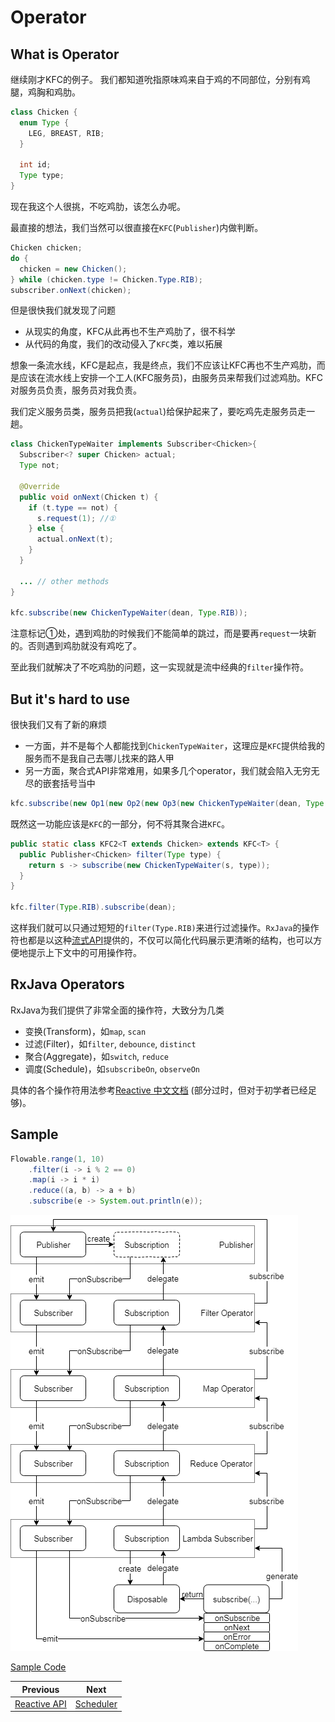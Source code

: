 # Operator

## What is Operator

继续刚才KFC的例子。
我们都知道吮指原味鸡来自于鸡的不同部位，分别有鸡腿，鸡胸和鸡肋。

```java
class Chicken {
  enum Type {
    LEG, BREAST, RIB;
  }

  int id;
  Type type;
}
```

现在我这个人很挑，不吃鸡肋，该怎么办呢。

最直接的想法，我们当然可以很直接在`KFC`(`Publisher`)内做判断。

```java
Chicken chicken;
do {
  chicken = new Chicken();
} while (chicken.type != Chicken.Type.RIB);
subscriber.onNext(chicken);
```

但是很快我们就发现了问题
- 从现实的角度，KFC从此再也不生产鸡肋了，很不科学
- 从代码的角度，我们的改动侵入了`KFC`类，难以拓展

想象一条流水线，KFC是起点，我是终点，我们不应该让KFC再也不生产鸡肋，而是应该在流水线上安排一个工人(KFC服务员)，由服务员来帮我们过滤鸡肋。KFC对服务员负责，服务员对我负责。

我们定义服务员类，服务员把我(`actual`)给保护起来了，要吃鸡先走服务员走一趟。

```java
class ChickenTypeWaiter implements Subscriber<Chicken>{
  Subscriber<? super Chicken> actual;
  Type not;
  
  @Override
  public void onNext(Chicken t) {
    if (t.type == not) {
      s.request(1); //①
    } else {
      actual.onNext(t);
    }
  }
  
  ... // other methods
}

kfc.subscribe(new ChickenTypeWaiter(dean, Type.RIB));
```

注意标记①处，遇到鸡肋的时候我们不能简单的跳过，而是要再`request`一块新的。否则遇到鸡肋就没有鸡吃了。

至此我们就解决了不吃鸡肋的问题，这一实现就是流中经典的`filter`操作符。

## But it's hard to use

很快我们又有了新的麻烦
- 一方面，并不是每个人都能找到`ChickenTypeWaiter`，这理应是`KFC`提供给我的服务而不是我自己去哪儿找来的路人甲
- 另一方面，聚合式API非常难用，如果多几个operator，我们就会陷入无穷无尽的嵌套括号当中

```java
kfc.subscribe(new Op1(new Op2(new Op3(new ChickenTypeWaiter(dean, Type.RIB)))));
```

既然这一功能应该是`KFC`的一部分，何不将其聚合进`KFC`。

```java
public static class KFC2<T extends Chicken> extends KFC<T> {
  public Publisher<Chicken> filter(Type type) {
    return s -> subscribe(new ChickenTypeWaiter(s, type));
  }
}

kfc.filter(Type.RIB).subscribe(dean);
```

这样我们就可以只通过短短的`filter(Type.RIB)`来进行过滤操作。`RxJava`的操作符也都是以这种[流式API](https://en.wikipedia.org/wiki/Fluent_interface)提供的，不仅可以简化代码展示更清晰的结构，也可以方便地提示上下文中的可用操作符。

## RxJava Operators

RxJava为我们提供了非常全面的操作符，大致分为几类

- 变换(Transform)，如`map`, `scan`
- 过滤(Filter)，如`filter`, `debounce`, `distinct`
- 聚合(Aggregate)，如`switch`, `reduce`
- 调度(Schedule)，如`subscribeOn`, `observeOn`

具体的各个操作符用法参考[Reactive 中文文档](https://mcxiaoke.gitbooks.io/rxdocs/content/Operators.html) (部分过时，但对于初学者已经足够)。

## Sample

```java
Flowable.range(1, 10)
    .filter(i -> i % 2 == 0)
    .map(i -> i * i)
    .reduce((a, b) -> a + b)
    .subscribe(e -> System.out.println(e));
```

![Reactive-Model.png](Reactive-Model.png)


[Sample Code](/src/main/java/xdean/share/rx/ReactiveChapter2.java)

| Previous | Next |
| --- | --- |
|[Reactive API](1-Reactive-API.md)   | [Scheduler](3-Scheduler.md) |
